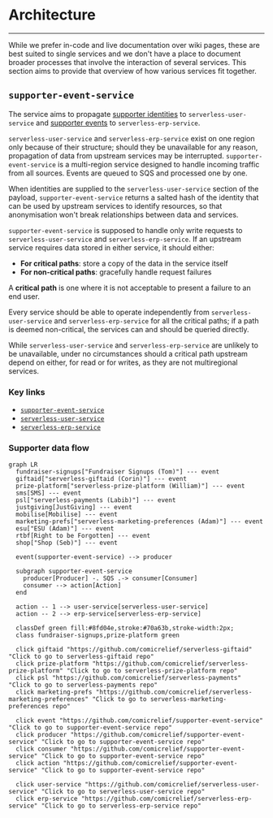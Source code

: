 # Architecture
***

While we prefer in-code and live documentation over wiki pages, these are best suited to single services and we don't have a place to document broader processes that involve the interaction of several services. This section aims to provide that overview of how various services fit together.

## `supporter-event-service`

The service aims to propagate [supporter identities](https://github.com/comicrelief/data-models/tree/master/src/schemas/user-service/models/requests) to `serverless-user-service` and [supporter events](https://github.com/comicrelief/data-models/tree/master/src/schemas/erp/models/actions) to `serverless-erp-service`.

`serverless-user-service` and `serverless-erp-service` exist on one region only because of their structure; should they be unavailable for any reason, propagation of data from upstream services may be interrupted. `supporter-event-service` is a multi-region service designed to handle incoming traffic from all sources. Events are queued to SQS and processed one by one.

When identities are supplied to the `serverless-user-service` section of the payload, `supporter-event-service` returns a salted hash of the identity that can be used by upstream services to identify resources, so that anonymisation won't break relationships between data and services.

`supporter-event-service` is supposed to handle only write requests to `serverless-user-service` and `serverless-erp-service`. If an upstream service requires data stored in either service, it should either:

- **For critical paths**: store a copy of the data in the service itself
- **For non-critical paths**: gracefully handle request failures

A **critical path** is one where it is not acceptable to present a failure to an end user.

Every service should be able to operate independently from `serverless-user-service` and `serverless-erp-service` for all the critical paths; if a path is deemed non-critical, the services can and should be queried directly.

While `serverless-user-service` and `serverless-erp-service` are unlikely to be unavailable, under no circumstances should a critical path upstream depend on either, for read or for writes, as they are not multiregional services.

### Key links

- [`supporter-event-service`](https://github.com/comicrelief/supporter-event-service)
- [`serverless-user-service`](https://github.com/comicrelief/serverless-user-service)
- [`serverless-erp-service`](https://github.com/comicrelief/serverless-erp-service)

### Supporter data flow

```mermaid
graph LR
  fundraiser-signups["Fundraiser Signups (Tom)"] --- event
  giftaid["serverless-giftaid (Corin)"] --- event
  prize-platform["serverless-prize-platform (William)"] --- event
  sms[SMS] --- event
  psl["serverless-payments (Labib)"] --- event
  justgiving[JustGiving] --- event
  mobilise[Mobilise] --- event
  marketing-prefs["serverless-marketing-preferences (Adam)"] --- event
  esu["ESU (Adam)"] --- event
  rtbf[Right to be Forgotten] --- event
  shop["Shop (Seb)"] --- event

  event(supporter-event-service) --> producer

  subgraph supporter-event-service
    producer[Producer] -. SQS .-> consumer[Consumer]
    consumer --> action[Action]
  end

  action -- 1 --> user-service[serverless-user-service]
  action -- 2 --> erp-service[serverless-erp-service]

  classDef green fill:#8fd04e,stroke:#70a63b,stroke-width:2px;
  class fundraiser-signups,prize-platform green

  click giftaid "https://github.com/comicrelief/serverless-giftaid" "Click to go to serverless-giftaid repo"
  click prize-platform "https://github.com/comicrelief/serverless-prize-platform" "Click to go to serverless-prize-platform repo"
  click psl "https://github.com/comicrelief/serverless-payments" "Click to go to serverless-payments repo"
  click marketing-prefs "https://github.com/comicrelief/serverless-marketing-preferences" "Click to go to serverless-marketing-preferences repo"

  click event "https://github.com/comicrelief/supporter-event-service" "Click to go to supporter-event-service repo"
  click producer "https://github.com/comicrelief/supporter-event-service" "Click to go to supporter-event-service repo"
  click consumer "https://github.com/comicrelief/supporter-event-service" "Click to go to supporter-event-service repo"
  click action "https://github.com/comicrelief/supporter-event-service" "Click to go to supporter-event-service repo"

  click user-service "https://github.com/comicrelief/serverless-user-service" "Click to go to serverless-user-service repo"
  click erp-service "https://github.com/comicrelief/serverless-erp-service" "Click to go to serverless-erp-service repo"
```
